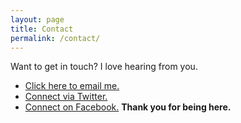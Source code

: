```yaml
---
layout: page
title: Contact
permalink: /contact/
---
```


Want to get in touch? I love hearing from you. 

- <a href=“mailto:own@onewithnow.com”>Click here to email me. </a>
- <a href=“http://www.twitter.com/onewithnow” target=“_blank”>Connect via Twitter.</a> 
- <a href=“http://www.facebook.com/onewithnow” target=“_blank”>Connect on Facebook.</a> <strong>Thank you for being here.</strong>